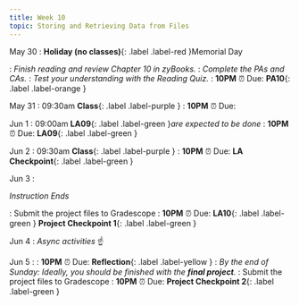 ```yaml
---
title: Week 10
topic: Storing and Retrieving Data from Files
---
```

May 30
: **Holiday (no classes)**{: .label .label-red }Memorial Day

: _Finish reading and review Chapter 10 in zyBooks._
: _Complete the PAs and CAs._
: _Test your understanding with the Reading Quiz._
   : **10PM** ⏰  Due: **PA10**{: .label .label-orange }

May 31
: 09:30am **Class**{: .label .label-purple }
   : **10PM** ⏰  Due: 

Jun 1
: 09:00am **LA09**{: .label .label-green }_are expected to be done_
   : **10PM** ⏰  Due: **LA09**{: .label .label-green }

Jun 2
: 09:30am **Class**{: .label .label-purple }
   : **10PM** ⏰  Due: **LA Checkpoint**{: .label .label-green }

Jun 3
: <p class="text-grey-dk-000 mb-0"><em>Instruction Ends</em></p>
: Submit the project files to Gradescope
   : **10PM** ⏰  Due: **LA10**{: .label .label-green } **Project Checkpoint 1**{: .label .label-green }

Jun 4
: _Async activities_ ☝️ 

Jun 5
: [](#)
   : **10PM** ⏰  Due: **Reflection**{: .label .label-yellow } 
: _By the end of Sunday: Ideally, you should be finished with the **final project**._
: Submit the project files to Gradescope
   : **10PM** ⏰  Due: **Project Checkpoint 2**{: .label .label-green }

